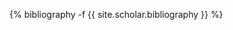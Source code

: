 <!-- ---
layout: page
permalink: /publications/
title: publications
description: publications by categories in reversed chronological order. generated by jekyll-scholar.
nav: true
nav_order: 3
--- -->
<!-- _pages/publications.md -->
<div class="publications">

{% bibliography -f {{ site.scholar.bibliography }} %}

</div>
